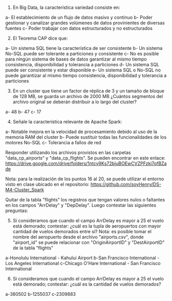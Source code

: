 1) En Big Data, la característica variedad consiste en:

a- El establecimiento de un flujo de datos masivo y continuo
b- Poder gestionar y canalizar grandes volúmenes de datos provinientes de diversas fuentes
c- Poder trabajar con datos estructurados y no estructurados

2) El Teorema CAP dice que:

a- Un sistema SQL tiene la característica de ser consistente
b- Un sistema No-SQL puede ser tolerante a particiones y consistente
c- No es posible para ningún sistema de bases de datos garantizar al mismo tiempo consistencia, disponibilidad y tolerancia a particiones
d- Un sistema SQL puede ser consistente y estar disponible
e- Un sistema SQL o No-SQL no puede garantizar al mismo tiempo consistencia, disponibilidad y tolerancia a particiones

3) En un cluster que tiene un factor de réplica de 3 y un tamaño de bloque de 128 MB, se guarda un archivo de 2000 MB ¿Cuántos segmentos del archivo original se deberán distribuir a lo largo del cluster?

a- 48
b- 47
c- 17

4) Señale la característica relevante de Apache Spark:

a- Notable mejora en la velocidad de procesamiento debido al uso de la memoria RAM del cluster
b- Puede sustituir todas las funcionalidades de los motores No-SQL
c- Tolerancia a fallos de red

Responder utilizando los archivos provistos en las carpetas "data_cp_airports" y "data_cp_flights". Se pueden encontrar en este enlace: https://drive.google.com/drive/folders/1ntcy9Ks72bjuBOEwCVZPFzki7ofBZade 

Nota: para la realización de los puntos 16 al 20, se puede utilizar el entorno visto en clase ubicado en el repositorio: https://github.com/soyHenry/DS-M4-Cluster_Spark

Quitar de la tabla "flights" los registros que tengan valores nulos o faltantes en los campos "ArrDelay" y "DepDelay". Luego contestar las siguientes preguntas:

5) Si consideramos que cuando el campo ArrDelay es mayor a 25 el vuelo está demorado; contestar: ¿cuál es la tupla de aeropuertos con mayor cantidad de vuelos demorados entre sí? Nota: es posible tomar el nombre del aeropuerto desde el archivo "airports.csv", donde "airport_id" se puede relacionar con "OriginAirportID" y "DestAirportID" de la tabla "flights"

a-Honolulu International - Kahului Airport
b-San Francisco International - Los Angeles International
c-Chicago O'Hare International - San Francisco International

6) Si consideramos que cuando el campo ArrDelay es mayor a 25 el vuelo está demorado; contestar: ¿cuál es la cantidad de vuelos demorados?

a-380502
b-1255037
c-2309883